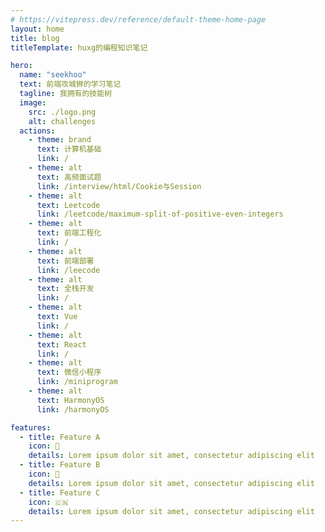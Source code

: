 ```yaml
---
# https://vitepress.dev/reference/default-theme-home-page
layout: home
title: blog
titleTemplate: huxg的编程知识笔记

hero:
  name: "seekhoo"
  text: 前端攻城狮的学习笔记
  tagline: 我拥有的技能树
  image:
    src: ./logo.png
    alt: challenges
  actions:
    - theme: brand
      text: 计算机基础
      link: /
    - theme: alt
      text: 高频面试题
      link: /interview/html/Cookie与Session
    - theme: alt
      text: Leetcode
      link: /leetcode/maximum-split-of-positive-even-integers
    - theme: alt
      text: 前端工程化
      link: /
    - theme: alt
      text: 前端部署
      link: /leecode
    - theme: alt
      text: 全栈开发
      link: /
    - theme: alt
      text: Vue
      link: /
    - theme: alt
      text: React
      link: /
    - theme: alt
      text: 微信小程序
      link: /miniprogram
    - theme: alt
      text: HarmonyOS
      link: /harmonyOS

features:
  - title: Feature A
    icon: 🍦
    details: Lorem ipsum dolor sit amet, consectetur adipiscing elit
  - title: Feature B
    icon: 🍔
    details: Lorem ipsum dolor sit amet, consectetur adipiscing elit
  - title: Feature C
    icon: 🇨🇳
    details: Lorem ipsum dolor sit amet, consectetur adipiscing elit
---
```


<style>
  :root{
    --vp-home-hero-name-color: transparent;
  --vp-home-hero-name-background: -webkit-linear-gradient(120deg, #bd34fe 30%, #41d1ff);
  --vp-home-hero-image-background-image: linear-gradient(-45deg, #bd34fe 50%, #47caff 50%);
  --vp-button-brand-bg:#722ed1;
  --vp-button-brand-hover-bg:#531dab;
  --vp-button-brand-active-bg:#391085;
  /* --vp-c-indigo-1:lab(72.7377% 33.9074 77.3632); // 橙色 */
  --vp-c-indigo-1:#30a46c;
  --vp-home-hero-image-filter: blur(44px);
  }
  @media (min-width: 640px) {
  :root {
    --vp-home-hero-image-filter: blur(56px);
  }
}

@media (min-width: 960px) {
  :root {
    --vp-home-hero-image-filter: blur(68px);
  }
}

</style>

